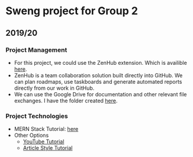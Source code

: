 # Sweng project for Group 2
## 2019/20

### Project Management
- For this project, we could use the ZenHub extension. Which is availible [here](https://www.zenhub.com/extension).
- ZenHub is a team collaboration solution built directly into GitHub. We can plan roadmaps, use taskboards and generate automated reports directly from our work in GitHub.
- We can use the Google Drive for documentation and other relevant file exchanges. I have the folder created [here](https://drive.google.com/drive/folders/1ErpSNoZmibHD-GwHiezIWRxBtZAbVMLH?usp=sharing).

### Project Technologies
- MERN Stack Tutorial: [here](https://medium.com/swlh/how-to-create-your-first-mern-mongodb-express-js-react-js-and-node-js-stack-7e8b20463e66)
- Other Options
  - [YouTube Tutorial](https://www.youtube.com/watch?v=7CqJlxBYj-M)
  - [Article Style Tutorial](https://codingthesmartway.com/the-mern-stack-tutorial-building-a-react-crud-application-from-start-to-finish-part-1/)
